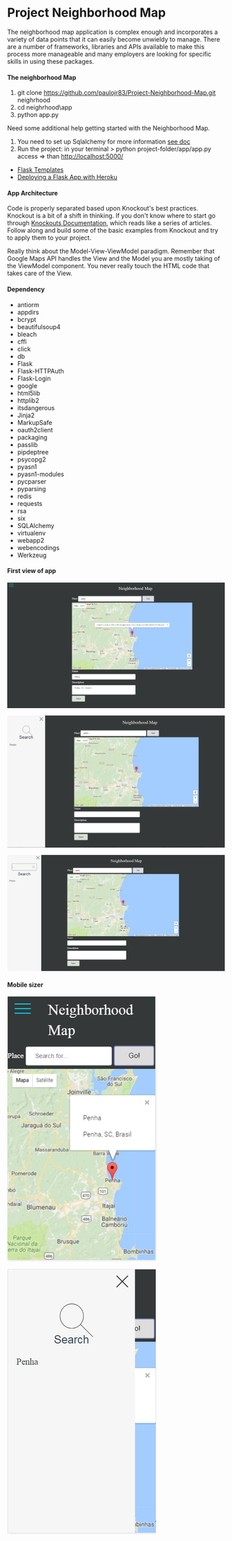 # Project Neighborhood Map
 The neighborhood map application is complex enough and incorporates a variety of data points that it can easily become unwieldy to manage. There are a number of frameworks, libraries and APIs available to make this process more manageable and many employers are looking for specific skills in using these packages.

#### The neighborhood Map
1. git clone https://github.com/paulojr83/Project-Neighborhood-Map.git neighrhood
2. cd neighrhood\app
3. python app.py

 Need some additional help getting started with the Neighborhood Map.
1. You need to set up Sqlalchemy for more information [see doc](http://docs.sqlalchemy.org/en/latest/core/schema.html)
1. Run the project: in your terminal > python project-folder/app/app.py access => than [http://localhost:5000/](http://localhost:5000/)
 * [Flask Templates](http://flask.pocoo.org/)  
 * [Deploying a Flask App with Heroku](https://www.youtube.com/watch?v=pmRT8QQLIqk)
 
#### App Architecture
Code is properly separated based upon Knockout's best practices.
Knockout is a bit of a shift in thinking. If you don't know where to start go through [Knockouts Documentation](http://knockoutjs.com/documentation/introduction.html), which reads like a series of articles. Follow along and build some of the basic examples from Knockout and try to apply them to your project.

Really think about the Model-View-ViewModel paradigm. Remember that Google Maps API handles the View and the Model you are mostly taking of the ViewModel component. You never really touch the HTML code that takes care of the View.


#### Dependency
* antiorm
* appdirs
* bcrypt
* beautifulsoup4
* bleach
* cffi
* click
* db
* Flask
* Flask-HTTPAuth
* Flask-Login
* google
* html5lib
* httplib2
* itsdangerous
* Jinja2
* MarkupSafe
* oauth2client
* packaging
* passlib
* pipdeptree
* psycopg2
* pyasn1
* pyasn1-modules
* pycparser
* pyparsing
* redis
* requests
* rsa
* six
* SQLAlchemy
* virtualenv
* webapp2
* webencodings
* Werkzeug


#### First view of app
![alt text](https://raw.githubusercontent.com/paulojr83/Project-Neighborhood-Map/master/app/static/images/1.PNG "")

![alt text](https://raw.githubusercontent.com/paulojr83/Project-Neighborhood-Map/master/app/static/images/2.PNG "")

![alt text](https://raw.githubusercontent.com/paulojr83/Project-Neighborhood-Map/master/app/static/images/3.PNG "")
#### Mobile sizer
![alt text](https://raw.githubusercontent.com/paulojr83/Project-Neighborhood-Map/master/app/static/images/4.PNG "")

![alt text](https://raw.githubusercontent.com/paulojr83/Project-Neighborhood-Map/master/app/static/images/5.PNG "")

